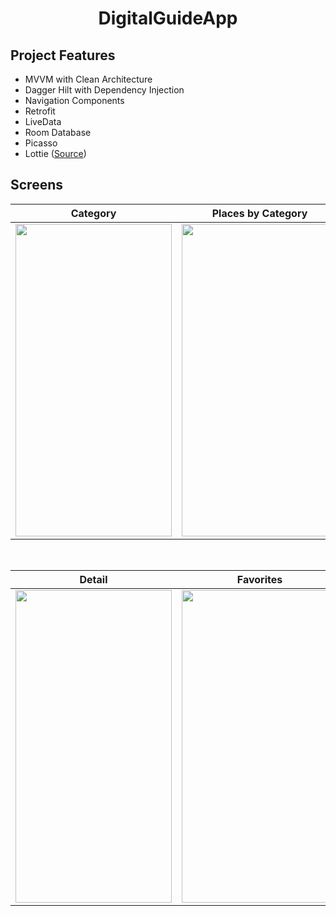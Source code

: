 <h1 align="center">
DigitalGuideApp
</h1>

## Project Features
 - MVVM with Clean Architecture
 - Dagger Hilt with Dependency Injection
 - Navigation Components
 - Retrofit
 - LiveData
 - Room Database
 - Picasso
 - Lottie (<a href="https://github.com/LottieFiles/lottie-android">Source</a>)

## Screens

| Category | Places by Category |
| ------ | ---- |
|<img src="https://github.com/furkancelenk/DigitalGuideApp/assets/88722650/00206408-87ae-4d65-bd0d-4f69c51cf35a" width="250" height="500"/>|<img src="https://github.com/furkancelenk/DigitalGuideApp/assets/88722650/59c92e15-ed52-4367-bcd9-33263a3fa630" width="250" height="500"/>|

</br>

| Detail | Favorites | Favorites(Empty) |
| ------ | ---- | ---- |
|<img src="https://github.com/furkancelenk/DigitalGuideApp/assets/88722650/8a015798-6e73-4417-bdf1-61f819e6e5ff" width="250" height="500"/>|<img src="https://github.com/furkancelenk/DigitalGuideApp/assets/88722650/a70be1b8-b78f-4169-8b53-f7cf2a0eef4a" width="250" height="500"/>|<img src="https://github.com/furkancelenk/DigitalGuideApp/assets/88722650/527cc6c0-9ddf-4b76-bd73-c42f598fd0fb" width="250" height="500"/>

</br>


